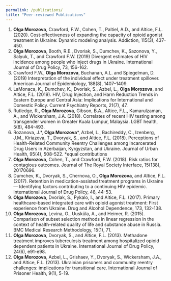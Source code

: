 ```yaml
---
permalink: /publications/
title: "Peer-reviewed Publications"
---
```


1. **Olga Morozova**, Crawford, F.W., Cohen, T., Paltiel, A.D., and Altice, F.L. (2020). Cost‐effectiveness of expanding the capacity of opioid agonist treatment in Ukraine: Dynamic modeling analysis. Addiction, 115(3), 437-450.  
2. **Olga Morozova**, Booth, R.E., Dvoriak, S., Dumchev, K., Sazonova, Y., Salyuk, T., and Crawford F.W. (2019) Divergent estimates of HIV incidence among people who inject drugs in Ukraine. International Journal of Drug Policy, 73, 156-162. 
3. Crawford F.W., **Olga Morozova**, Buchanan, A.L. and Spiegelman, D. (2019) Interpretation of the individual effect under treatment spillover. American Journal of Epidemiology, 188(8), 1407–1409. 
4. LaMonaca, K., Dumchev, K., Dvoriak, S., Azbel, L., **Olga Morozova**, and Altice, F.L. (2019). HIV, Drug Injection, and Harm Reduction Trends in Eastern Europe and Central Asia: Implications for International and Domestic Policy. Current Psychiatry Reports, 21(7), 47. 
5. Rutledge, R., **Olga Morozova**, Gibson, B.A., Altice, F.L., Kamarulzaman, A., and Wickersham, J.A. (2018). Correlates of recent HIV testing among transgender women in Greater Kuala Lumpur, Malaysia. LGBT health, 5(8), 484-493. 
6. Rozanova, J.\*, **Olga Morozova**\*, Azbel, L., Bachireddy, C., Izenberg, J.M., Kiriazova, T., Dvoryak, S., and Altice, F.L. (2018). Perceptions of Health-Related Community Reentry Challenges among Incarcerated Drug Users in Azerbaijan, Kyrgyzstan, and Ukraine. Journal of Urban Health, 95(4), 508-522. 
\*equal contributions
7. **Olga Morozova**, Cohen, T., and Crawford, F.W. (2018). Risk ratios for contagious outcomes. Journal of The Royal Society Interface, 15(138), 20170696. 
8. Dumchev, K., Dvoryak, S., Chernova, O., **Olga Morozova**, and Altice, F.L. (2017). Retention in medication-assisted treatment programs in Ukraine — Identifying factors contributing to a continuing HIV epidemic. International Journal of Drug Policy, 48, 44-53. 
9. **Olga Morozova**, Dvoriak, S., Pykalo, I., and Altice, F.L. (2017). Primary healthcare-based integrated care with opioid agonist treatment: First experience from Ukraine. Drug and Alcohol Dependence, 173, 132-138. 
10. **Olga Morozova**, Levina, O., Uusküla, A., and Heimer, R. (2015). Comparison of subset selection methods in linear regression in the context of health-related quality of life and substance abuse in Russia. BMC Medical Research Methodology, 15(1), 71. 
11. **Olga Morozova**, Dvoryak, S., and Altice, F.L. (2013). Methadone treatment improves tuberculosis treatment among hospitalized opioid dependent patients in Ukraine. International Journal of Drug Policy, 24(6), e91-e98. 
12. **Olga Morozova**, Azbel, L., Grishaev, Y., Dvoryak, S., Wickersham, J.A., and Altice, F.L. (2013). Ukrainian prisoners and community reentry challenges: implications for transitional care. International Journal of Prisoner Health, 9(1), 5-19.
